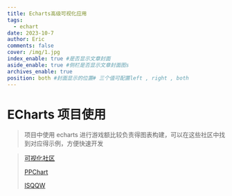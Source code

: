 ```yaml
---
title: Echarts高级可视化应用
tags:
  - echart
date: 2023-10-7
author: Eric
comments: false
cover: /img/1.jpg
index_enable: true #是否显示文章封面
aside_enable: true #侧栏是否显示文章封面图s
archives_enable: true
position: both #封面显示的位置# 三个值可配置left , right , both
---
```


# ECharts 项目使用

> 项目中使用 echarts 进行游戏额比较负责得图表构建，可以在这些社区中找到对应得示例，方便快速开发

> [可视化社区](https://www.makeapie.cn/echarts)
>
> [PPChart](https://www.ppchart.com/#/)
>
> [ISQQW](https://www.isqqw.com/)

